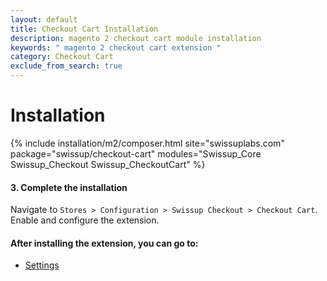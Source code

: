 ```yaml
---
layout: default
title: Checkout Cart Installation
description: magento 2 checkout cart module installation
keywords: " magento 2 checkout cart extension "
category: Checkout Cart
exclude_from_search: true
---
```


# Installation

{% include installation/m2/composer.html site="swissuplabs.com" package="swissup/checkout-cart" modules="Swissup_Core Swissup_Checkout Swissup_CheckoutCart" %}

#### 3. Complete the installation

Navigate to `Stores > Configuration > Swissup Checkout > Checkout Cart`. Enable and configure the extension.

#### After installing the extension, you can go to:

* [Settings][settings]

[settings]: /m2/extensions/checkout-cart/#settings
